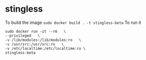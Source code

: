 # stingless
To build the image
```sudo docker build . -t stingless-beta```
To run it
```
sudo docker run -it --rm   \
--privileged   \
-v /lib/modules:/lib/modules:ro   \
-v /usr/src:/usr/src:ro   \
-v /etc/localtime:/etc/localtime:ro \
stingless-beta
```

